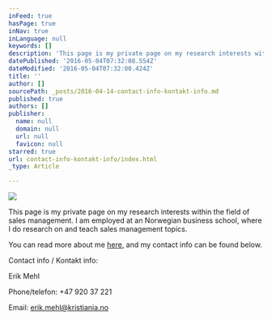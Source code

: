 ```yaml
---
inFeed: true
hasPage: true
inNav: true
inLanguage: null
keywords: []
description: 'This page is my private page on my research interests within the field of sales management. I am employed at an Norwegian business school, where I do research on and teach sales management topics. '
datePublished: '2016-05-04T07:32:08.554Z'
dateModified: '2016-05-04T07:32:00.424Z'
title: ''
author: []
sourcePath: _posts/2016-04-14-contact-info-kontakt-info.md
published: true
authors: []
publisher:
  name: null
  domain: null
  url: null
  favicon: null
starred: true
url: contact-info-kontakt-info/index.html
_type: Article

---
```

![](https://the-grid-user-content.s3-us-west-2.amazonaws.com/34a45f3f-e41e-4776-a90d-345e7af39438.jpg)

This page is my private page on my research interests within the field of sales management. I am employed at an Norwegian business school, where I do research on and teach sales management topics. 

You can read more about me [here][0], and my contact info can be found below.

  
Contact info / Kontakt info:

Erik Mehl

Phone/telefon: +47 920 37 221

Email: erik.mehl@kristiania.no

[0]: https://thegrid.ai/passion-for-sales-management/about-meom-meg/